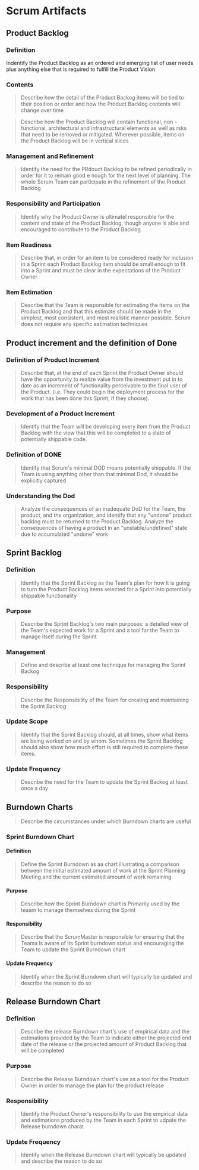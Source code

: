 # Scrum Artifacts

## Product Backlog

### Definition

Indentify the Product Backlog as an ordered and emerging list of user needs plus anything else that is required to fulfill the Product Vision

### Contents

> Describe how the detail of the Product Backog items will be tied to their position or order and how the Product Backlog contents will change over time

> Describe how the Product Backlog will contain functional, non -functional, architectural and infrastructural elements as well as rsks that need to be removed or mitigated. Wherever possible, items on the Product Backlog will be in vertical slices

### Management and Refinement
> Identify the need for the PRdouct Backlog to be refined periodically in order for it to remain good e nough for the next level of planning. The whole Scrum Team can participate in the refinement of the Product Backlog

### Responsibility and Participation
> Identify why the Product Owner is ultimatel responsible for the content and state of the Product Backlog, though anyone is able and encouraged to contribute to the Product Backlog

### Item Readiness
> Describe that, in order for an item to be considered ready for inclusion in a Sprint each Product Backlog item should be small enough to fit into a Sprint and must be clear in the expectations of the Product Owner

### Item Estimation
> Describe that the Team is responsible for estimating the items on the Product Backlog and that this estimate should be made in the simplest, most consistent, and most realistic manner possible. Scrum does not require any specific estimation techniques

## Product increment and the definition of Done

### Definition of Product Increment
> Describe that, at the end of each Sprint the Product Owner should have the opportunity to realize value from the investment put in to date as an increment of functionality perceivable to the final user of the Product. (i.e. They could begin the deployment process for the work that has been done this Sprint, if they choose).

### Development of a Product Increment
> Identify that the Team will be developing every item from the Product Backlog with the view that this will be completed to a state of potentially shippable code.

### Definition of DONE
> Identify that Scrum's minimal DOD means potentially shippable. If the Team is using anything other than that minimal Dod, it should be explicitly captured

### Understanding the Dod
> Analyze the consequences of an inadequate DoD for the Team, the product, and the organization, and identify that any "undone" product backlog must be returned to the Product Backlog. Analyze the consequences of having a product in an "unstable/undefined" state due to accumulated "undone" work

## Sprint Backlog
### Definition
> Identify that the Sprint Backlog as the Team's plan for how it is going to turn the Product Backlog items selected for a Sprint into potentially shippable functionality

### Purpose
> Describe the Sprint Backlog's two main purposes: a detailed view of the Team's expected work for a Sprint and a tool for the Team to manage itself during the Sprint

### Management
> Define and describe at least one technique for managing the Sprint Backog

### Responsibility
> Describe the Responsibility of the Team for creating and maintaining the Sprint Backlog

### Update Scope
> Identify that the Sprint Backlog should, at all times, show what items are being worked on and by whom. Sometimes the Sprint Backlog should also show how much effort is still required to complete these items.

### Update Frequency
> Describe the need for the Team to update the Sprint Backog at least once a day

## Burndown Charts
> Describe the circumstances under which Burndown charts are useful

### Sprint Burndown Chart
#### Definition
> Define the Sprint Burndown as aa chart illustrating a comparison between the initial estimated amount of work at the Sprint Planning Meeting and the current estimated amount of work remaining

#### Purpose
> Describe how the Sprint Burndown chart is Primarily used by the teaam to manage themselves during the Sprint

#### Responsibility
> Describe that the ScrumMaster is responsible for ensuring that the Teama is aware of its Sprint burndown status and encouraging the Team to update the Sprint Burndown chart

#### Update Frequency
> Identify when the Sprint Burndown chart will typically be updated and describe the reason to do so

## Release Burndown Chart
### Definition
> Describe the release Burndown chart's use of empirical data and the estimations provided by the Team to indicate either the projected end date of the release or the projected amount of Product Backlog that will be completed

### Purpose
> Describe the Release Burndown chart's use as a tool for the Product Owner in order to manage the plan for the product release

### Responsibility
> Identify the Product Owner's responsibility to use the empirical data and estimations produced by the Team in each Sprint to udpate the Release burndown charat

### Update Frequency
> Identify when the Release Burndown chart will typically be updated and describe the reason to do so











